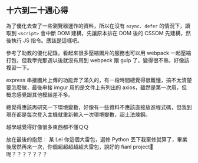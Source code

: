 ## 十六到二十週心得

為了優化去查了一些瀏覽器運作的資料，所以在沒有 `async`、`defer` 的情況下，讀取到 `<script>` 會中斷 DOM 建構，先讓原本排在 DOM 後的 CSSOM 先建構，然後執行 JS 指令。應該是這樣吧。

參考了助教的優化紀錄，看起來很多壓縮圖片的服務也可以用 webpack 一起壓縮打包，但我學完那週以後就沒有用到 webpeck 跟 gulp 了，變得很不熟，好像該複習一下。

express 串接圖片上傳的功能弄了滿久的，有一段時間總覺得很難懂，搞不太清楚要怎麼做，最後串接 imgur 用的是文件上有列出的 axios，雖然是第一次用，但概念感覺跟其他模組差不多。

總覺得應該再研究一下環境變數，好像有一些資料不應該直接放進程式碼，但我到現在都是每次登入主機就重新輸入一次環境變數，超土法煉鋼。

越學越覺得好像很多東西都不懂ＱＱ

放在最後的抱怨：
某 Lei 你這個大雷包，選修 Python 丟下我棄修就算了，畢業後居然再來一次，你個超超超超超大雷包，說好的 fianl project 呢？？？？？？？
